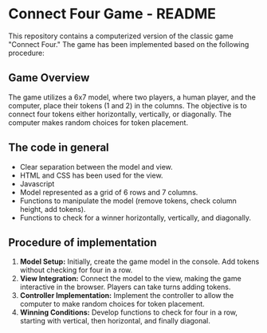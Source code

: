# Connect Four Game - README

This repository contains a computerized version of the classic game "Connect Four." The game has been implemented based on the following procedure:

## Game Overview

The game utilizes a 6x7 model, where two players, a human player, and the computer, place their tokens (1 and 2) in the columns. The objective is to connect four tokens either horizontally, vertically, or diagonally. The computer makes random choices for token placement.


## The code in general

- Clear separation between the model and view.
- HTML and CSS has been used for the view.
- Javascript
- Model represented as a grid of 6 rows and 7 columns.
- Functions to manipulate the model (remove tokens, check column height, add tokens).
- Functions to check for a winner horizontally, vertically, and diagonally.

## Procedure of implementation

1. **Model Setup:** Initially, create the game model in the console. Add tokens without checking for four in a row.
2. **View Integration:** Connect the model to the view, making the game interactive in the browser. Players can take turns adding tokens.
3. **Controller Implementation:** Implement the controller to allow the computer to make random choices for token placement.
4. **Winning Conditions:** Develop functions to check for four in a row, starting with vertical, then horizontal, and finally diagonal.

